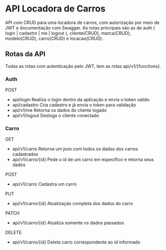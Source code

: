 # API Locadora de Carros

API com CRUD para uma locadora de carros, com autorização por meio de JWT e documentação com Swagger. As rotas principais são as de auth ( login | cadastro | me | logout ), cliente(CRUD), marca(CRUD), modelo(CRUD), carro(CRUD) e locacao(CRUD). 

## Rotas da API

Todas as rotas com autenticação pelo JWT, tem as rotas api/v1/{functions}.

### Auth 

POST
- api/login  Realiza o login dentro da aplicação e envia o token valido
- api/cadastro   Cria cadastro e já envia o token para validação
- api/v1/me  Retorna os dados do cliente logado
- api/v1/logout  Desloga o cliente conectado

### Carro

GET 
- api/v1/carro    Retorna um json com todos os dados dos carros cadastrados
- api/v1/carro/{id}    Pede o id de um carro em especifico e retorna seus dados

POST 
- api/v1/carro    Cadastra um carro

PUT
- api/v1/carro/{id}    Atualização completa dos dados do carro

PATCH
- api/v1/carro/{id}    Atualiza somente os dados passados

DELETE
- api/v1/carro/{id}    Deleta carro correspondente ao id informado
